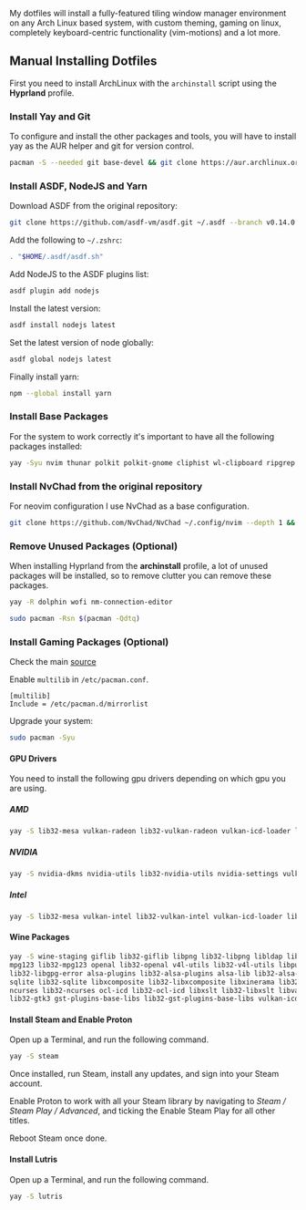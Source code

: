 My dotfiles will install a fully-featured tiling window manager environment on any Arch Linux based system, with custom theming, gaming on linux, completely keyboard-centric functionality (vim-motions) and a lot more.

## Manual Installing Dotfiles

First you need to install ArchLinux with the `archinstall` script using the **Hyprland** profile.

### Install Yay and Git

To configure and install the other packages and tools, you will have to install yay as the AUR helper and git for version control.

```sh
pacman -S --needed git base-devel && git clone https://aur.archlinux.org/yay.git && cd yay && makepkg -si
```

### Install ASDF, NodeJS and Yarn

Download ASDF from the original repository:

```sh
git clone https://github.com/asdf-vm/asdf.git ~/.asdf --branch v0.14.0
```

Add the following to `~/.zshrc`:

```sh
. "$HOME/.asdf/asdf.sh"
```

Add NodeJS to the ASDF plugins list:

```sh
asdf plugin add nodejs
```

Install the latest version:

```sh
asdf install nodejs latest
```

Set the latest version of node globally:

```sh
asdf global nodejs latest
```

Finally install yarn:

```sh
npm --global install yarn
```

### Install Base Packages

For the system to work correctly it's important to have all the following packages installed:

```sh
yay -Syu nvim thunar polkit polkit-gnome cliphist wl-clipboard ripgrep neofetch noto-fonts-emoji noto-fonts ttf-fira-sans ttf-fira-code ttf-firacode-nerd ttf-ia-writer otf-font-awesome ttf-jetbrains-mono-nerd ttf-jetbrains-mono zsh starship oh-my-zsh xdg-ninja kitty wget unzip xdg-user-dirs gtk3 htop slurp grim waybar pavucontrol swaylock swayidle rofi-ibonn-wayland pacseek gum swww ntfs-3g nsxiv mpv zathura corectl
```

### Install NvChad from the original repository

For neovim configuration I use NvChad as a base configuration.

```sh
git clone https://github.com/NvChad/NvChad ~/.config/nvim --depth 1 && nvim
```

### Remove Unused Packages (Optional)

When installing Hyprland from the **archinstall** profile, a lot of unused packages will be installed, so to remove clutter you can remove these packages.

```sh
yay -R dolphin wofi nm-connection-editor
```

```sh
sudo pacman -Rsn $(pacman -Qdtq)
```

### Install Gaming Packages (Optional)

Check the main [source](https://www.reddit.com/r/linux_gaming/comments/knu89x/how_to_set_up_arch_linux_for_gaming_nvidia_intel/)

Enable `multilib` in `/etc/pacman.conf`.

```
[multilib]
Include = /etc/pacman.d/mirrorlist
```

Upgrade your system:

```bash
sudo pacman -Syu
```

#### GPU Drivers

You need to install the following gpu drivers depending on which gpu you are using.

##### AMD

```bash
yay -S lib32-mesa vulkan-radeon lib32-vulkan-radeon vulkan-icd-loader lib32-vulkan-icd-loader
```

##### NVIDIA

```bash
yay -S nvidia-dkms nvidia-utils lib32-nvidia-utils nvidia-settings vulkan-icd-loader lib32-vulkan-icd-loader
```

##### Intel

```bash
yay -S lib32-mesa vulkan-intel lib32-vulkan-intel vulkan-icd-loader lib32-vulkan-icd-loader
```

#### Wine Packages

```bash
yay -S wine-staging giflib lib32-giflib libpng lib32-libpng libldap lib32-libldap gnutls lib32-gnutls \
mpg123 lib32-mpg123 openal lib32-openal v4l-utils lib32-v4l-utils libpulse lib32-libpulse libgpg-error \
lib32-libgpg-error alsa-plugins lib32-alsa-plugins alsa-lib lib32-alsa-lib libjpeg-turbo lib32-libjpeg-turbo \
sqlite lib32-sqlite libxcomposite lib32-libxcomposite libxinerama lib32-libgcrypt libgcrypt lib32-libxinerama \
ncurses lib32-ncurses ocl-icd lib32-ocl-icd libxslt lib32-libxslt libva lib32-libva gtk3 \
lib32-gtk3 gst-plugins-base-libs lib32-gst-plugins-base-libs vulkan-icd-loader lib32-vulkan-icd-loader
```

#### Install Steam and Enable Proton

Open up a Terminal, and run the following command.

```bash
yay -S steam
```

Once installed, run Steam, install any updates, and sign into your Steam account.

Enable Proton to work with all your Steam library by navigating to _Steam / Steam Play / Advanced_, and ticking the Enable Steam Play for all other titles.

Reboot Steam once done.

#### Install Lutris

Open up a Terminal, and run the following command.

```bash
yay -S lutris
```
